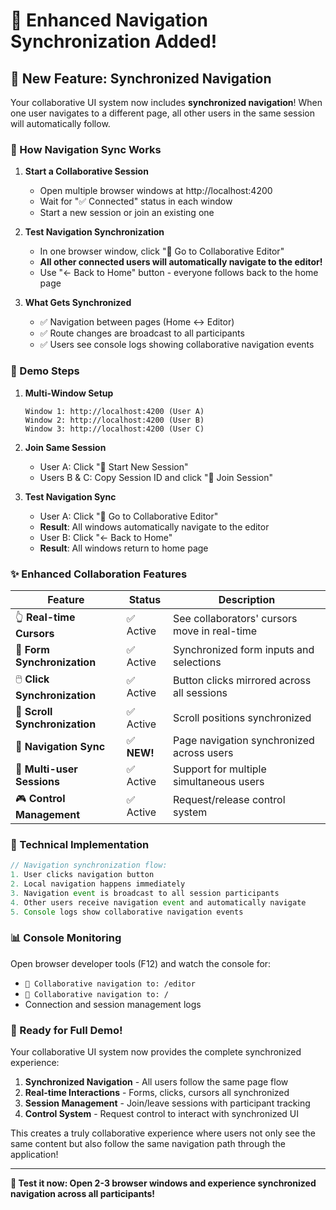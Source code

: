 # 🔗 Enhanced Navigation Synchronization Added!

## 🎉 New Feature: Synchronized Navigation

Your collaborative UI system now includes **synchronized navigation**! When one user navigates to a different page, all other users in the same session will automatically follow.

### 🚀 How Navigation Sync Works

1. **Start a Collaborative Session**
   - Open multiple browser windows at http://localhost:4200
   - Wait for "✅ Connected" status in each window
   - Start a new session or join an existing one

2. **Test Navigation Synchronization**
   - In one browser window, click "🚀 Go to Collaborative Editor"
   - **All other connected users will automatically navigate to the editor!**
   - Use "← Back to Home" button - everyone follows back to the home page

3. **What Gets Synchronized**
   - ✅ Navigation between pages (Home ↔ Editor)
   - ✅ Route changes are broadcast to all participants
   - ✅ Users see console logs showing collaborative navigation events

### 🎯 Demo Steps

1. **Multi-Window Setup**
   ```
   Window 1: http://localhost:4200 (User A)
   Window 2: http://localhost:4200 (User B) 
   Window 3: http://localhost:4200 (User C)
   ```

2. **Join Same Session**
   - User A: Click "👥 Start New Session"
   - Users B & C: Copy Session ID and click "🔗 Join Session"

3. **Test Navigation Sync**
   - User A: Click "🚀 Go to Collaborative Editor"
   - **Result**: All windows automatically navigate to the editor
   - User B: Click "← Back to Home"  
   - **Result**: All windows return to home page

### ✨ Enhanced Collaboration Features

| Feature | Status | Description |
|---------|--------|-------------|
| 👆 **Real-time Cursors** | ✅ Active | See collaborators' cursors move in real-time |
| 📝 **Form Synchronization** | ✅ Active | Synchronized form inputs and selections |
| 🖱️ **Click Synchronization** | ✅ Active | Button clicks mirrored across all sessions |
| 📜 **Scroll Synchronization** | ✅ Active | Scroll positions synchronized |
| 🧭 **Navigation Sync** | ✅ **NEW!** | Page navigation synchronized across users |
| 👥 **Multi-user Sessions** | ✅ Active | Support for multiple simultaneous users |
| 🎮 **Control Management** | ✅ Active | Request/release control system |

### 🔧 Technical Implementation

```typescript
// Navigation synchronization flow:
1. User clicks navigation button
2. Local navigation happens immediately  
3. Navigation event is broadcast to all session participants
4. Other users receive navigation event and automatically navigate
5. Console logs show collaborative navigation events
```

### 📊 Console Monitoring

Open browser developer tools (F12) and watch the console for:
- `🧭 Collaborative navigation to: /editor`  
- `🧭 Collaborative navigation to: /`
- Connection and session management logs

### 🎪 Ready for Full Demo!

Your collaborative UI system now provides the complete synchronized experience:

1. **Synchronized Navigation** - All users follow the same page flow
2. **Real-time Interactions** - Forms, clicks, cursors all synchronized  
3. **Session Management** - Join/leave sessions with participant tracking
4. **Control System** - Request control to interact with synchronized UI

This creates a truly collaborative experience where users not only see the same content but also follow the same navigation path through the application!

---

**🎉 Test it now: Open 2-3 browser windows and experience synchronized navigation across all participants!**